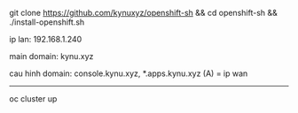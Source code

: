 git clone https://github.com/kynuxyz/openshift-sh && cd openshift-sh && ./install-openshift.sh

ip lan: 192.168.1.240

main domain: kynu.xyz

cau hinh domain: console.kynu.xyz, *.apps.kynu.xyz (A) = ip wan 

---------------------
oc cluster up
